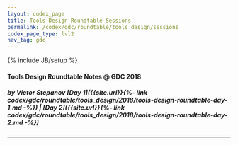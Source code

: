 ```yaml
---
layout: codex_page
title: Tools Design Roundtable Sessions
permalink: /codex/gdc/roundtable/tools_design/sessions
codex_page_type: lvl2
nav_tag: gdc
---
```

{% include JB/setup %}

#### Tools Design Roundtable Notes @ GDC 2018
##### by Victor Stepanov  [Day 1]({{site.url}}{%- link codex/gdc/roundtable/tools_design/2018/tools-design-roundtable-day-1.md -%}) | [Day 2]({{site.url}}{%- link codex/gdc/roundtable/tools_design/2018/tools-design-roundtable-day-2.md -%}) 

------
